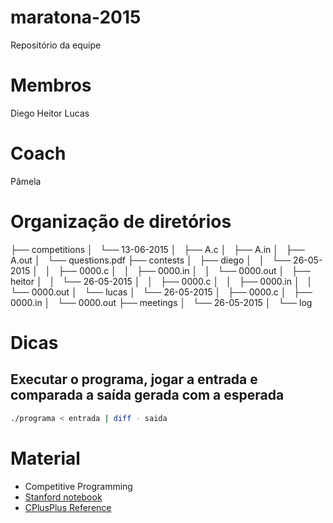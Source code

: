# maratona-2015
Repositório da equipe

# Membros
Diego
Heitor
Lucas

# Coach
Pâmela

# Organização de diretórios
├── competitions
│   └── 13-06-2015
│       ├── A.c
│       ├── A.in
│       ├── A.out
│       └── questions.pdf
├── contests
│   ├── diego
│   │   └── 26-05-2015
│   │       ├── 0000.c
│   │       ├── 0000.in
│   │       └── 0000.out
│   ├── heitor
│   │   └── 26-05-2015
│   │       ├── 0000.c
│   │       ├── 0000.in
│   │       └── 0000.out
│   └── lucas
│       └── 26-05-2015
│           ├── 0000.c
│           ├── 0000.in
│           └── 0000.out
├── meetings
│   └── 26-05-2015
│       └── log

# Dicas
## Executar o programa, jogar a entrada e comparada a saída gerada com a esperada
```bash
./programa < entrada | diff - saida
```
# Material
* Competitive Programming
* [Stanford notebook](http://stanford.edu/~liszt90/acm/notebook.html)
* [CPlusPlus Reference](http://www.cplusplus.com/reference/)

